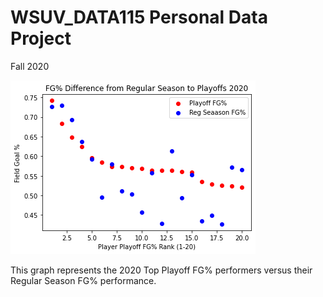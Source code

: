 # WSUV_DATA115 Personal Data Project
Fall 2020


![2020 Top Playoff FG% performers vs. Their Regular Season FG% Performance](https://raw.githubusercontent.com/maxburchett/WSUV_DATA115/master/Week11_Project_Visual.png)

This graph represents the 2020 Top Playoff FG% performers versus their Regular Season FG% performance.
